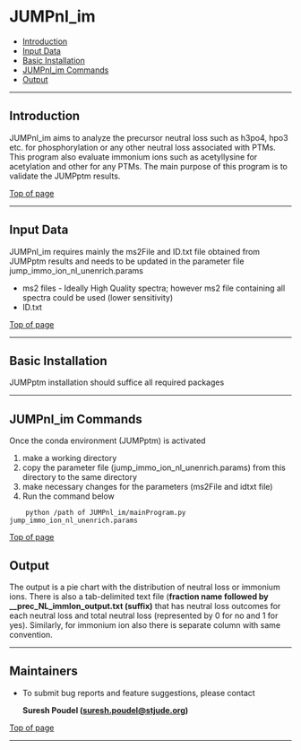 # JUMPnl_im #

 * [Introduction](#introduction)
 * [Input Data](#input-data)
 * [Basic Installation](#basic-installation)
 * [JUMPnl_im Commands](#JUMPnl_im-commands)
 * [Output](#Output)

---

## Introduction ##

JUMPnl_im aims to analyze the precursor neutral loss such as h3po4, hpo3 etc. for phosphorylation or any other neutral loss associated with PTMs. This program also evaluate immonium ions such as acetyllysine for acetylation and other for any PTMs. The main purpose of this program is to validate the JUMPptm results.


[Top of page](#JUMPnl_im)

----


## Input Data ##

JUMPnl_im requires mainly the ms2File and ID.txt file obtained from JUMPptm results and needs to be updated in the parameter file jump_immo_ion_nl_unenrich.params
 - ms2 files - Ideally High Quality spectra; however ms2 file containing all spectra could be used (lower sensitivity) 
 - ID.txt 
 

[Top of page](#JUMPnl_im)

----


## Basic Installation ##

JUMPptm installation should suffice all required packages

----

## JUMPnl_im Commands ##

Once the conda environment (JUMPptm) is activated
1. make a working directory
2. copy the parameter file (jump_immo_ion_nl_unenrich.params) from this directory to the same directory
3. make necessary changes for the parameters (ms2File and idtxt file)
4. Run the command below

```
    python /path of JUMPnl_im/mainProgram.py jump_immo_ion_nl_unenrich.params
```
[Top of page](#JUMPnl_im)

## Output ##
The output is a pie chart with the distribution of neutral loss or immonium ions. There is also a tab-delimited text file (**fraction name followed by __prec_NL_immIon_output.txt (suffix)** that has neutral loss outcomes for each neutral loss and total neutral loss (represented by 0 for no and 1 for yes). Similarly, for immonium ion also there is separate column with same convention.

----
Maintainers
----

* To submit bug reports and feature suggestions, please contact

  **Suresh Poudel (suresh.poudel@stjude.org)**

[Top of page](#JUMPptm)

----

